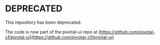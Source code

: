 DEPRECATED
==========

This repository has been deprecated.

The code is now part of the pivotal-ui repo at [https://github.com/pivotal-cf/pivotal-ui](https://github.com/pivotal-cf/pivotal-ui)

